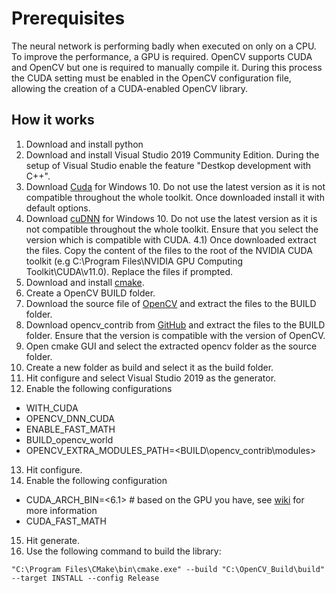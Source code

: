 # Prerequisites
The neural network is performing badly when executed on only on a CPU.
To improve the performance, a GPU is required. OpenCV supports CUDA and OpenCV but one is required to manually compile it.
During this process the CUDA setting must be enabled in the OpenCV configuration file, allowing the creation of a CUDA-enabled OpenCV library.

## How it works
1) Download and install python
2) Download and install Visual Studio 2019 Community Edition. During the setup of Visual Studio enable the feature "Destkop development with C++".
3) Download [Cuda](https://developer.nvidia.com/cuda-11.0-download-archive?target_os=Windows&target_arch=x86_64) for Windows 10. Do not use the latest version as it is not compatible throughout the whole toolkit. Once downloaded install it with default options.
4) Download [cuDNN](https://developer.nvidia.com/rdp/cudnn-archive#a-collapse805-110) for Windows 10. Do not use the latest version as it is not compatible throughout the whole toolkit. Ensure that you select the version which is compatible with CUDA.
4.1) Once downloaded extract the files. Copy the content of the files to the root of the NVIDIA CUDA toolkit (e.g C:\Program Files\NVIDIA GPU Computing Toolkit\CUDA\v11.0). Replace the files if prompted.
5) Download and install [cmake](https://cmake.org/download/).
6) Create a OpenCV BUILD folder.
7) Download the source file of [OpenCV](https://opencv.org/releases/) and extract the files to the BUILD folder.
8) Download opencv_contrib from [GitHub](https://github.com/opencv/opencv_contrib/tags) and extract the files to the BUILD folder. Ensure that the version is compatible with the version of OpenCV.
9) Open cmake GUI and select the extracted opencv folder as the source folder.
10) Create a new folder as build and select it as the build folder.
11) Hit configure and select Visual Studio 2019 as the generator.
12) Enable the following configurations
- WITH_CUDA
- OPENCV_DNN_CUDA
- ENABLE_FAST_MATH
- BUILD_opencv_world
- OPENCV_EXTRA_MODULES_PATH=<BUILD\opencv_contrib\modules>
13) Hit configure.
14) Enable the following configuration
- CUDA_ARCH_BIN=<6.1> # based on the GPU you have, see [wiki](https://en.wikipedia.org/wiki/CUDA) for more information
- CUDA_FAST_MATH
15) Hit generate.
16) Use the following command to build the library:
```
"C:\Program Files\CMake\bin\cmake.exe" --build "C:\OpenCV_Build\build" --target INSTALL --config Release
```
